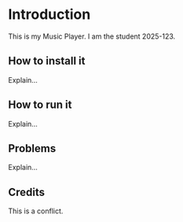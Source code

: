 # Introduction

This is my Music Player. I am the student 2025-123.

## How to install it

Explain...

## How to run it
Explain...

## Problems

Explain...

## Credits

This is a conflict.
